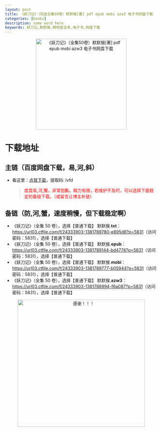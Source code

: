 ```yaml
---
layout: post
title: 《妖刀记》（完结全集50卷）默默猴[著] pdf epub mobi azw3 电子书网盘下载
categories: [books]
description: some word here
keywords: 妖刀记,默默猴,精校版全本,电子书,网盘下载
---
```


<div align="center"><img src="https://qweree.cn/wp-content/uploads/2024/10/yao-dao-ji-tuya.jpg" alt="《妖刀记》（全集50卷）默默猴[著] pdf epub mobi azw3 电子书网盘下载" width="300px" height="auto"></div>

# 下载地址

## 主链（百度网盘下载，易,河,斜）

- 看这里：[点我下载](https://pan.baidu.com/s/1iMXUbSbtZQZjDcqDmnWUyw?pwd=lvfd)，提取码: lvfd

  > <p style="color:red" >度盘易,河,蟹，非常抱歉。精力有限，若维护不及时，可以选择下面稳定的备链下载。（或留言让博主补链）</p>

## 备链（防,河,蟹，速度稍慢，但下载稳定啊）

- 《妖刀记》（全集 50 卷），选择【普通下载】 默默猴.**txt**：<https://url03.ctfile.com/f/24333903-1381789780-e895d8?p=5831>（访问密码：5831），选择【普通下载】
- 《妖刀记》（全集 50 卷），选择【普通下载】 默默猴.**epub**：<https://url03.ctfile.com/f/24333903-1381789144-bd4774?p=5831>（访问密码：5831），选择【普通下载】
- 《妖刀记》（全集 50 卷），选择【普通下载】 默默猴.**mobi**：<https://url03.ctfile.com/f/24333903-1381789777-b05944?p=5831>（访问密码：5831），选择【普通下载】
- 《妖刀记》（全集 50 卷），选择【普通下载】 默默猴.**azw3**：<https://url03.ctfile.com/f/24333903-1381788994-f6a087?p=5831>（访问密码：5831），选择【普通下载】

<div align="center"><img src="https://pic.imgdb.cn/item/661246bf68eb935713c7f81c.gif" alt="感谢！！！" width="420px" height="auto"/></div>
